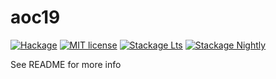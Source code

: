 # aoc19

[![Hackage](https://img.shields.io/hackage/v/aoc19.svg)](https://hackage.haskell.org/package/aoc19)
[![MIT license](https://img.shields.io/badge/license-MIT-blue.svg)](LICENSE)
[![Stackage Lts](http://stackage.org/package/aoc19/badge/lts)](http://stackage.org/lts/package/aoc19)
[![Stackage Nightly](http://stackage.org/package/aoc19/badge/nightly)](http://stackage.org/nightly/package/aoc19)

See README for more info